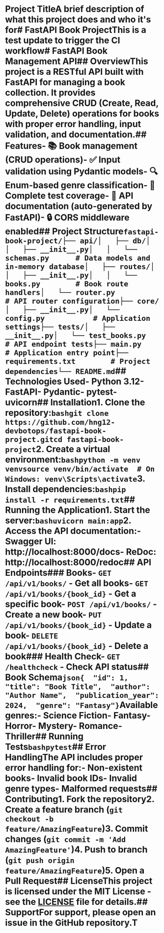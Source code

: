 # Project TitleA brief description of what this project does and who it's for# FastAPI Book ProjectThis is a test update to trigger the CI workflow# FastAPI Book Management API## OverviewThis project is a RESTful API built with FastAPI for managing a book collection. It provides comprehensive CRUD (Create, Read, Update, Delete) operations for books with proper error handling, input validation, and documentation.## Features- 📚 Book management (CRUD operations)- ✅ Input validation using Pydantic models- 🔍 Enum-based genre classification- 🧪 Complete test coverage- 📝 API documentation (auto-generated by FastAPI)- 🔒 CORS middleware enabled## Project Structure```fastapi-book-project/├── api/│   ├── db/│   │   ├── __init__.py│   │   └── schemas.py      # Data models and in-memory database│   ├── routes/│   │   ├── __init__.py│   │   └── books.py        # Book route handlers│   └── router.py           # API router configuration├── core/│   ├── __init__.py│   └── config.py           # Application settings├── tests/│   ├── __init__.py│   └── test_books.py       # API endpoint tests├── main.py                 # Application entry point├── requirements.txt        # Project dependencies└── README.md```## Technologies Used- Python 3.12- FastAPI- Pydantic- pytest- uvicorn## Installation1. Clone the repository:```bashgit clone https://github.com/hng12-devbotops/fastapi-book-project.gitcd fastapi-book-project```2. Create a virtual environment:```bashpython -m venv venvsource venv/bin/activate  # On Windows: venv\Scripts\activate```3. Install dependencies:```bashpip install -r requirements.txt```## Running the Application1. Start the server:```bashuvicorn main:app```2. Access the API documentation:- Swagger UI: http://localhost:8000/docs- ReDoc: http://localhost:8000/redoc## API Endpoints### Books- `GET /api/v1/books/` - Get all books- `GET /api/v1/books/{book_id}` - Get a specific book- `POST /api/v1/books/` - Create a new book- `PUT /api/v1/books/{book_id}` - Update a book- `DELETE /api/v1/books/{book_id}` - Delete a book### Health Check- `GET /healthcheck` - Check API status## Book Schema```json{  "id": 1,  "title": "Book Title",  "author": "Author Name",  "publication_year": 2024,  "genre": "Fantasy"}```Available genres:- Science Fiction- Fantasy- Horror- Mystery- Romance- Thriller## Running Tests```bashpytest```## Error HandlingThe API includes proper error handling for:- Non-existent books- Invalid book IDs- Invalid genre types- Malformed requests## Contributing1. Fork the repository2. Create a feature branch (`git checkout -b feature/AmazingFeature`)3. Commit changes (`git commit -m 'Add AmazingFeature'`)4. Push to branch (`git push origin feature/AmazingFeature`)5. Open a Pull Request## LicenseThis project is licensed under the MIT License - see the [LICENSE](LICENSE) file for details.## SupportFor support, please open an issue in the GitHub repository.T